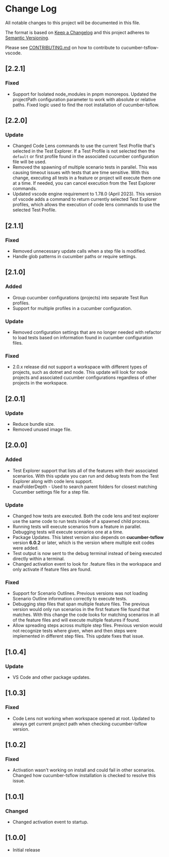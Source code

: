 # Change Log

All notable changes to this project will be documented in this file.

The format is based on [Keep a Changelog](http://keepachangelog.com/)
and this project adheres to [Semantic Versioning](http://semver.org/).

Please see [CONTRIBUTING.md](CONTRIBUTE.md) on how to contribute to cucumber-tsflow-vscode.

## [2.2.1]

### Fixed

- Support for Isolated node_modules in pnpm monorepos. Updated the projectPath configuration parameter to work with absolute or relative paths. Fixed logic used to find the root installation of cucumber-tsflow.

## [2.2.0]

### Update

- Changed Code Lens commands to use the current Test Profile that's selected in the Test Explorer. If a Test Profile is not selected then the `default` or first profile found in the associated cucumber configuration file will be used.
- Removed the spawning of multiple scenario tests in parallel. This was causing timeout issues with tests that are time sensitive. With this change, executing all tests in a feature or project will execute them one at a time. If needed, you can cancel execution from the Test Explorer commands.
- Updated vscode engine requirement to 1.78.0 (April 2023). This version of vscode adds a command to return currently selected Test Explorer profiles, which allows the execution of code lens commands to use the selected Test Profile.

## [2.1.1]

### Fixed

- Removed unnecessary update calls when a step file is modified.
- Handle glob patterns in cucumber paths or require settings.

## [2.1.0]

### Added

- Group cucumber configurations (projects) into separate Test Run profiles.
- Support for multiple profiles in a cucumber configuration.

### Update

- Removed configuration settings that are no longer needed with refactor to load tests based on information found in cucumber configuration files.

### Fixed

- 2.0.x release did not support a workspace with different types of projects, such as dotnet and node. This update will look for node projects and associated cucumber configurations regardless of other projects in the workspace.

## [2.0.1]

### Update

- Reduce bundle size.
- Removed unused image file.

## [2.0.0]

### Added

- Test Explorer support that lists all of the features with their associated scenarios. With this update you can run and debug tests from the Test Explorer along with code lens support.
- maxFolderDepth - Used to search parent folders for closest matching Cucumber settings file for a step file.

### Update

- Changed how tests are executed. Both the code lens and test explorer use the same code to run tests inside of a spawned child process.
- Running tests will execute scenarios from a feature in parallel. Debugging tests will execute scenarios one at a time.
- Package Updates. This latest version also depends on **cucumber-tsflow** version **6.0.2** or later, which is the version where multiple exit codes were added.
- Test output is now sent to the debug terminal instead of being executed directly within a terminal.
- Changed activation event to look for .feature files in the workspace and only activate if feature files are found.

### Fixed

- Support for Scenario Outlines. Previous versions was not loading Scenario Outline information correctly to execute tests.
- Debugging step files that span multiple feature files. The previous version would only run scenarios in the first feature file found that matches. With this change the code looks for matching scenarios in all of the feature files and will execute multiple features if found.
- Allow spreading steps across multiple step files. Previous version would not recognize tests where given, when and then steps were implemented in different step files. This update fixes that issue.

## [1.0.4]

### Update

- VS Code and other package updates.

## [1.0.3]

### Fixed

- Code Lens not working when workspace opened at root. Updated to always get current project path when checking cucumber-tsflow version.

## [1.0.2]

### Fixed

- Activation wasn't working on install and could fail in other scenarios. Changed how cucumber-tsflow installation is checked to resolve this issue.

## [1.0.1]

### Changed

- Changed activation event to startup.

## [1.0.0]

- Initial release
